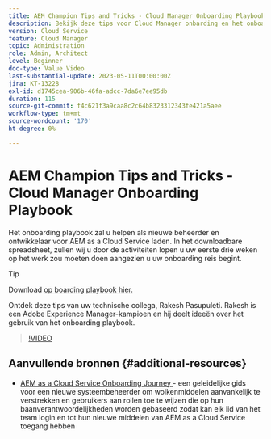 ```yaml
---
title: AEM Champion Tips and Tricks - Cloud Manager Onboarding Playbook
description: Bekijk deze tips voor Cloud Manager onbarding en het onboarding playbook van AEM kampioen en expert, Rakesh Pasupuleti.
version: Cloud Service
feature: Cloud Manager
topic: Administration
role: Admin, Architect
level: Beginner
doc-type: Value Video
last-substantial-update: 2023-05-11T00:00:00Z
jira: KT-13228
exl-id: d1745cea-906b-46fa-adcc-7da6e7ee95db
duration: 115
source-git-commit: f4c621f3a9caa8c2c64b8323312343fe421a5aee
workflow-type: tm+mt
source-wordcount: '170'
ht-degree: 0%

---
```


# AEM Champion Tips and Tricks - Cloud Manager Onboarding Playbook

Het onboarding playbook zal u helpen als nieuwe beheerder en ontwikkelaar voor AEM as a Cloud Service laden. In het downloadbare spreadsheet, zullen wij u door de activiteiten lopen u uw eerste drie weken op het werk zou moeten doen aangezien u uw onboarding reis begint.

>[!TIP]
>
>Download [ op boarding playbook hier.](./assets/Cloud-Manager-for-AEM-as-a-Cloud-Service.xlsx)

Ontdek deze tips van uw technische collega, Rakesh Pasupuleti. Rakesh is een Adobe Experience Manager-kampioen en hij deelt ideeën over het gebruik van het onboarding playbook.

>[!VIDEO](https://video.tv.adobe.com/v/3419299?quality=12&learn=on)

## Aanvullende bronnen {#additional-resources}

* [ AEM as a Cloud Service Onboarding Journey ](https://experienceleague.adobe.com/docs/experience-manager-cloud-service/content/onboarding/journey/overview.html) - een geleidelijke gids voor een nieuwe systeembeheerder om wolkenmiddelen aanvankelijk te verstrekken en gebruikers aan rollen toe te wijzen die op hun baanverantwoordelijkheden worden gebaseerd zodat kan elk lid van het team login en tot hun nieuwe middelen van AEM as a Cloud Service toegang hebben
